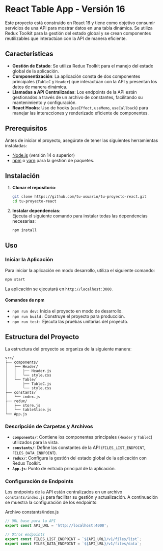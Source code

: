 # React Table App - Versión 16

Este proyecto está construido en React 16 y tiene como objetivo consumir servicios de una API para mostrar datos en una tabla dinámica. Se utiliza Redux Toolkit para la gestión del estado global y se crean componentes reutilizables que interactúan con la API de manera eficiente.

## Características

- **Gestión de Estado**: Se utiliza Redux Toolkit para el manejo del estado global de la aplicación.
- **Componentización**: La aplicación consta de dos componentes principales (`TableC` y `Header`) que interactúan con la API y presentan los datos de manera dinámica.
- **Llamadas a API Centralizadas**: Los endpoints de la API están gestionados a través de un archivo de constantes, facilitando su mantenimiento y configuración.
- **React Hooks**: Uso de hooks (`useEffect`, `useMemo`, `useCallback`) para manejar las interacciones y renderizado eficiente de componentes.

## Prerequisitos

Antes de iniciar el proyecto, asegúrate de tener las siguientes herramientas instaladas:

- [Node.js](https://nodejs.org/) (versión 14 o superior)
- [npm](https://www.npmjs.com/) o [yarn](https://yarnpkg.com/) para la gestión de paquetes.

## Instalación

1. **Clonar el repositorio**:

   ```bash
   git clone https://github.com/tu-usuario/tu-proyecto-react.git
   cd tu-proyecto-react
   ```

2. **Instalar dependencias**: <br>
Ejecuta el siguiente comando para instalar todas las dependencias necesarias:
    ```bash
    npm install
    ```


## Uso
### Iniciar la Aplicación
Para iniciar la aplicación en modo desarrollo, utiliza el siguiente comando:

```bash
npm start
```
La aplicación se ejecutará en `http://localhost:3000`.

#### Comandos de npm
* `npm run dev:` Inicia el proyecto en modo de desarrollo.
* `npm run build:` Construye el proyecto para producción.
* `npm run test:` Ejecuta las pruebas unitarias del proyecto.

## Estructura del Proyecto

La estructura del proyecto se organiza de la siguiente manera:

```plaintext
src/
├── components/
│   ├── Header/
│   │   ├── Header.js
│   │   └── style.css
│   └── Table/
│       ├── TableC.js
│       └── style.css
├── constants/
│   └── index.js
├── redux/
│   ├── store.js
│   └── tableSlice.js
└── App.js
```

### Descripción de Carpetas y Archivos

- **`components/`**: Contiene los componentes principales (`Header` y `TableC`) utilizados para la vista.
- **`constants/`**: Define las constantes de la API (`FILES_LIST_ENDPOINT`, `FILES_DATA_ENDPOINT`).
- **`redux/`**: Configura la gestión del estado global de la aplicación con Redux Toolkit.
- **`App.js`**: Punto de entrada principal de la aplicación.


### Configuración de Endpoints
Los endpoints de la API están centralizados en un archivo `constants/index.js` para facilitar su gestión y actualización. A continuación se muestra la configuración de los endpoints:

Archivo constants/index.js

```javascript
// URL base para la API
export const API_URL = 'http://localhost:4000';

// Otros endpoints
export const FILES_LIST_ENDPOINT = `${API_URL}/v1/files/list`;
export const FILES_DATA_ENDPOINT = `${API_URL}/v1/files/data`;
```
